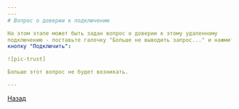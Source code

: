 ```yaml
---
---
# Вопрос о доверии к подключению

На этом этапе может быть задан вопрос о доверии к этому удаленному
подключению - поставьте галочку "Больше не выводить запрос..." и нажмите
кнопку "Подключить":

![pic-trust]

Больше этот вопрос не будет возникать.

---
```


[Назад][back]

[back]: /vpn "Основная инструкция"

[pic-trust]: /assets/img/trust.png "Вы доверяете?"
